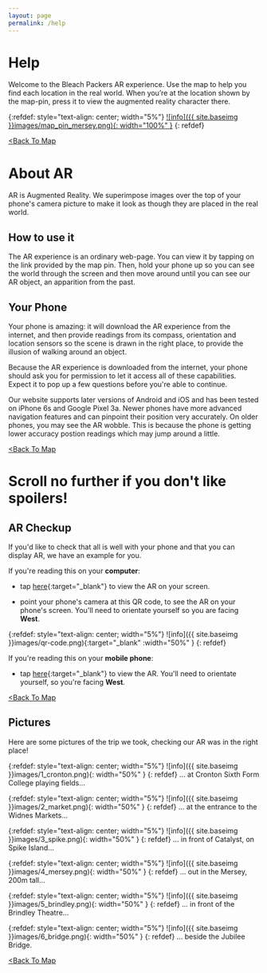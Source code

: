 ```yaml
---
layout: page
permalink: /help
---
```


# Help
Welcome to the Bleach Packers AR experience. Use the map to help you find each location in the real world. 
When you’re at the location shown by the map-pin, press it to view the augmented reality character there.

{:refdef: style="text-align: center; width="5%"}
[![info]({{ site.baseimg }}images/map_pin_mersey.png){: width="100%" }](/BleachPackersMap/map)
{: refdef}


[<Back To Map](/BleachPackersMap/map)

# About AR
AR is Augmented Reality. We superimpose images over the top of your phone's camera picture to make it look as though they are placed in the real world.

## How to use it
The AR experience is an ordinary web-page. You can view it by tapping on the link provided by the map pin. Then, hold your phone up so you can see the world through the screen and then move around until you can see our AR object, an 
apparition from the past.


## Your Phone
Your phone is amazing: it will download the AR experience from the internet, and then provide readings from its compass, orientation and location sensors so the scene is drawn in the right place, to provide the illusion of walking around an object.

Because the AR experience is downloaded from the internet, your phone should ask you for permission to let it access all of these capabilities. Expect it to pop up a few questions before you're able to continue.

Our website supports later versions of Android and iOS and has been tested on iPhone 6s and Google Pixel 3a. Newer phones have more advanced navigation features and can pinpoint their position very accurately. On older phones, you may see the AR wobble. This is because the phone is getting lower accuracy postion readings which may jump around a little. 

[<Back To Map](/BleachPackersMap/map)

# Scroll no further if you don't like spoilers!

## AR Checkup

If you'd like to check that all is well with your phone and that you can display AR, we have an example for you.

If you're reading this on your **computer**:

* tap [here](https://rescuestationcic.github.io/BleachPackers/?simulate=true&dist=3.66&bearing=180&params=eyJsYXQiOjUzLjM2MjMzMTMxNzI0Nzg2LCJsb24iOi0yLjcyNjg3MjI5NjcxNzAyNSwiYWx0X20iOjAsImhlaWdodF9tIjoyLCJwZXJpb2RfcyI6MTAsIm9wYWNpdHkiOjAuNiwibW9kZWxfaGVpZ2h0X20iOjEuNiwiY194IjowLCJjX3kiOjAsImNfeiI6MCwiY19yeCI6MCwiY19yeSI6MCwiY19yeiI6MH0=){:target="_blank"}  to view the AR on your screen. 

* point your phone's camera at this QR code, to see the AR on your phone's screen. You'll need to orientate yourself so you are facing **West**.

{:refdef: style="text-align: center; width="5%"}
![info]({{ site.baseimg }}images/qr-code.png){:target="_blank" :width="50%" }
{: refdef}

If you're reading this on your **mobile phone**:
* tap [here](https://rescuestationcic.github.io/BleachPackers/?simulate=true&dist=3.66&bearing=90&params=eyJsYXQiOjUzLjM2MjMzMTMxNzI0Nzg2LCJsb24iOi0yLjcyNjg3MjI5NjcxNzAyNSwiYWx0X20iOjAsImhlaWdodF9tIjoyLCJwZXJpb2RfcyI6MTAsIm9wYWNpdHkiOjAuNiwibW9kZWxfaGVpZ2h0X20iOjEuNiwiY194IjowLCJjX3kiOjAsImNfeiI6MCwiY19yeCI6MCwiY19yeSI6MCwiY19yeiI6MH0=){:target="_blank"}  to view the AR. You'll need to orientate yourself, so you're facing **West**. 

[<Back To Map](/BleachPackersMap/map)

## Pictures

Here are some pictures of the trip we took, checking our AR was in the right place!

{:refdef: style="text-align: center; width="5%"}
![info]({{ site.baseimg }}images/1_cronton.png){: width="50%" }
{: refdef}
... at Cronton Sixth Form College playing fields...

{:refdef: style="text-align: center; width="5%"}
![info]({{ site.baseimg }}images/2_market.png){: width="50%" }
{: refdef}
... at the entrance to the Widnes Markets... 
  
  

{:refdef: style="text-align: center; width="5%"}
![info]({{ site.baseimg }}images/3_spike.png){: width="50%" }
{: refdef}
... in front of Catalyst, on Spike Island...
  
  
  

{:refdef: style="text-align: center; width="5%"}
![info]({{ site.baseimg }}images/4_mersey.png){: width="50%" }
{: refdef}
... out in the Mersey, 200m tall...
  
  
  

{:refdef: style="text-align: center; width="5%"}
![info]({{ site.baseimg }}images/5_brindley.png){: width="50%" }
{: refdef}
... in front of the Brindley Theatre...
  
  
  


{:refdef: style="text-align: center; width="5%"}
![info]({{ site.baseimg }}images/6_bridge.png){: width="50%" }
{: refdef}
... beside the Jubilee Bridge.



[<Back To Map](/BleachPackersMap/map)  

